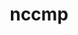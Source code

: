 ---
title: "nccmp"
layout: cache
categories: [package, v0.20.1]
meta: {"versions": ["1.9.0.1"], "compilers": ["gcc@=11.1.0", "oneapi@=2023.0.0"], "oss": ["ubuntu20.04"], "platforms": ["linux"], "targets": ["ppc64le", "x86_64", "x86_64_v3"], "stacks": ["e4s", "e4s-oneapi", "e4s-power", "root"], "num_specs": 3, "num_specs_by_stack": {"e4s-power": 1, "root": 3, "e4s-oneapi": 1, "e4s": 1}}
spec_details: [{"hash": "po5duhsb4gywkdtvyhriw25nsn477gdm", "compiler": "gcc@=11.1.0", "versions": ["1.9.0.1"], "os": "ubuntu20.04", "platform": "linux", "target": "ppc64le", "variants": ["build_system=cmake", "build_type=Release", "generator=make", "~ipo"], "stacks": ["e4s-power", "root"], "size": "-", "tarball": "https://binaries.spack.io/releases/v0.20.1/build_cache/linux-ubuntu20.04-ppc64le/gcc-11.1.0/nccmp-1.9.0.1/linux-ubuntu20.04-ppc64le-gcc-11.1.0-nccmp-1.9.0.1-po5duhsb4gywkdtvyhriw25nsn477gdm.spack"}, {"hash": "tab6dspuwwrt76dl3oxlpbesyb4yjz3z", "compiler": "oneapi@=2023.0.0", "versions": ["1.9.0.1"], "os": "ubuntu20.04", "platform": "linux", "target": "x86_64", "variants": ["build_system=cmake", "build_type=Release", "generator=make", "~ipo"], "stacks": ["e4s-oneapi", "root"], "size": "-", "tarball": "https://binaries.spack.io/releases/v0.20.1/build_cache/linux-ubuntu20.04-x86_64/oneapi-2023.0.0/nccmp-1.9.0.1/linux-ubuntu20.04-x86_64-oneapi-2023.0.0-nccmp-1.9.0.1-tab6dspuwwrt76dl3oxlpbesyb4yjz3z.spack"}, {"hash": "zdskvzt4zf7csjcmwkfclvmt2fmhji2w", "compiler": "gcc@=11.1.0", "versions": ["1.9.0.1"], "os": "ubuntu20.04", "platform": "linux", "target": "x86_64_v3", "variants": ["build_system=cmake", "build_type=Release", "generator=make", "~ipo"], "stacks": ["root", "e4s"], "size": "-", "tarball": "https://binaries.spack.io/releases/v0.20.1/build_cache/linux-ubuntu20.04-x86_64_v3/gcc-11.1.0/nccmp-1.9.0.1/linux-ubuntu20.04-x86_64_v3-gcc-11.1.0-nccmp-1.9.0.1-zdskvzt4zf7csjcmwkfclvmt2fmhji2w.spack"}]
---